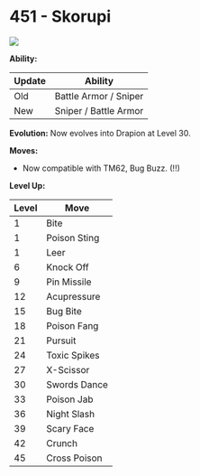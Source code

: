 # 451 - Skorupi
![][451]

**Ability:**

Update | Ability
---    | ---
Old    | Battle Armor / Sniper
New    | Sniper / Battle Armor

**Evolution:**
Now evolves into Drapion at Level 30.

**Moves:**

 - Now compatible with TM62, Bug Buzz. (!!)

**Level Up:**

Level | Move
---   | ---
  1   | Bite
  1   | Poison Sting
  1   | Leer
  6   | Knock Off
  9   | Pin Missile
 12   | Acupressure
 15   | Bug Bite
 18   | Poison Fang
 21   | Pursuit
 24   | Toxic Spikes
 27   | X-Scissor
 30   | Swords Dance
 33   | Poison Jab
 36   | Night Slash
 39   | Scary Face
 42   | Crunch
 45   | Cross Poison



[451]: /img/pokemon/451.png
